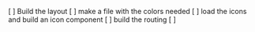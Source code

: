 [ ] Build the layout
[ ] make a file with the colors needed
[ ] load the icons and build an icon component
[ ] build the routing
[ ] 
